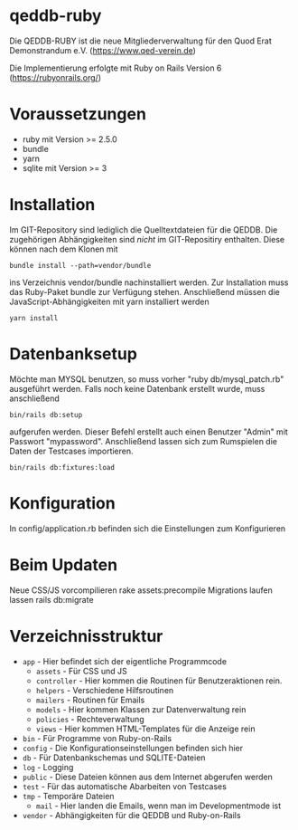 # qeddb-ruby
Die QEDDB-RUBY ist die neue Mitgliederverwaltung für den Quod Erat Demonstrandum e.V. (https://www.qed-verein.de)

Die Implementierung erfolgte mit Ruby on Rails Version 6 (https://rubyonrails.org/)

Voraussetzungen
============

* ruby mit Version >= 2.5.0
* bundle
* yarn
* sqlite mit Version >= 3


Installation
============

Im GIT-Repository sind lediglich die Quelltextdateien für die QEDDB.
Die zugehörigen Abhängigkeiten sind *nicht* im GIT-Repositiry enthalten. Diese können nach dem Klonen mit

    bundle install --path=vendor/bundle

ins Verzeichnis vendor/bundle nachinstalliert werden. Zur Installation muss das Ruby-Paket bundle zur Verfügung stehen.
Anschließend müssen die JavaScript-Abhängigkeiten mit yarn installiert werden

    yarn install

Datenbanksetup
==============

Möchte man MYSQL benutzen, so muss vorher "ruby db/mysql_patch.rb" ausgeführt werden.
Falls noch keine Datenbank erstellt wurde, muss anschließend

    bin/rails db:setup

aufgerufen werden. Dieser Befehl erstellt auch einen Benutzer "Admin" mit Passwort "mypassword".
Anschließend lassen sich zum Rumspielen die Daten der Testcases importieren.

    bin/rails db:fixtures:load

Konfiguration
======================
In config/application.rb befinden sich die Einstellungen zum Konfigurieren

Beim Updaten
======================
Neue CSS/JS vorcompilieren
 rake assets:precompile
Migrations laufen lassen
 rails db:migrate

Verzeichnisstruktur
======================
* `app`    - Hier befindet sich der eigentliche Programmcode
  * `assets`     - Für CSS und JS
  * `controller` - Hier kommen die Routinen für Benutzeraktionen rein.
  * `helpers`    - Verschiedene Hilfsroutinen
  * `mailers`    - Routinen für Emails
  * `models`     - Hier kommen Klassen zur Datenverwaltung rein
  * `policies`   - Rechteverwaltung
  * `views`      - Hier kommen HTML-Templates für die Anzeige rein
* `bin`    - Für Programme von Ruby-on-Rails
* `config` - Die Konfigurationseinstellungen befinden sich hier
* `db`     - Für Datenbankschemas und SQLITE-Dateien
* `log`    - Logging
* `public` - Diese Dateien können aus dem Internet abgerufen werden
* `test`   - Für das automatische Abarbeiten von Testcases
* `tmp`    - Temporäre Dateien
  * `mail` - Hier landen die Emails, wenn man im Developmentmode ist
* `vendor` - Abhängigkeiten für die QEDDB und Ruby-on-Rails